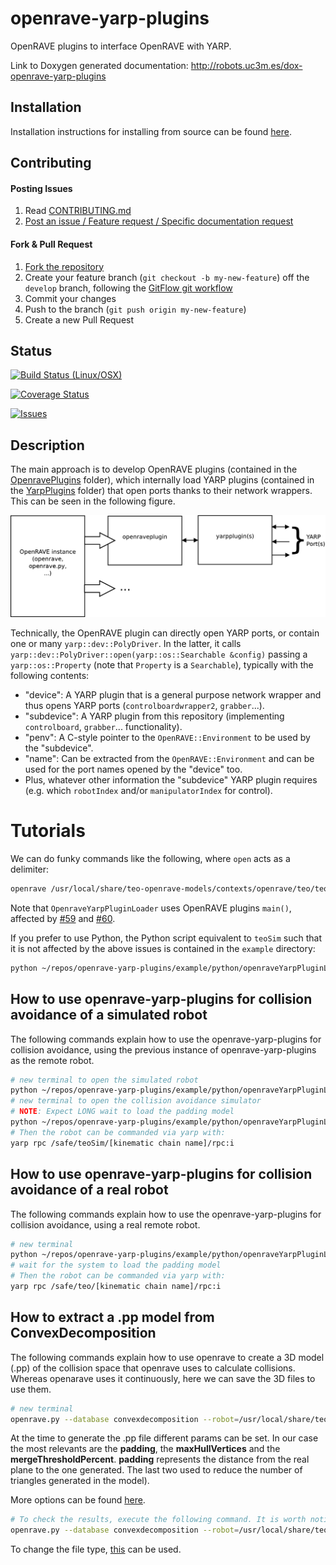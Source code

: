 # openrave-yarp-plugins

OpenRAVE plugins to interface OpenRAVE with YARP.

Link to Doxygen generated documentation: http://robots.uc3m.es/dox-openrave-yarp-plugins

## Installation

Installation instructions for installing from source can be found [here](doc/openrave-yarp-plugins-install.md).

## Contributing

#### Posting Issues

1. Read [CONTRIBUTING.md](https://github.com/roboticslab-uc3m/openrave-yarp-plugins/blob/master/CONTRIBUTING.md)
2. [Post an issue / Feature request / Specific documentation request](https://github.com/roboticslab-uc3m/openrave-yarp-plugins/issues)

#### Fork & Pull Request

1. [Fork the repository](https://github.com/roboticslab-uc3m/openrave-yarp-plugins/fork)
2. Create your feature branch (`git checkout -b my-new-feature`) off the `develop` branch, following the [GitFlow git workflow](https://www.atlassian.com/git/tutorials/comparing-workflows/gitflow-workflow)
3. Commit your changes
4. Push to the branch (`git push origin my-new-feature`)
5. Create a new Pull Request

## Status

[![Build Status (Linux/OSX)](https://travis-ci.org/roboticslab-uc3m/openrave-yarp-plugins.svg?branch=master)](https://travis-ci.org/roboticslab-uc3m/openrave-yarp-plugins)

[![Coverage Status](https://coveralls.io/repos/roboticslab-uc3m/openrave-yarp-plugins/badge.svg)](https://coveralls.io/r/roboticslab-uc3m/openrave-yarp-plugins)

[![Issues](https://img.shields.io/github/issues/roboticslab-uc3m/openrave-yarp-plugins.svg?label=Issues)](https://github.com/roboticslab-uc3m/openrave-yarp-plugins/issues)

## Description

The main approach is to develop OpenRAVE plugins (contained in the [OpenravePlugins](https://github.com/roboticslab-uc3m/openrave-yarp-plugins/tree/develop/libraries/OpenravePlugins) folder), which internally load YARP plugins (contained in the [YarpPlugins](https://github.com/roboticslab-uc3m/openrave-yarp-plugins/tree/develop/libraries/YarpPlugins) folder) that open ports thanks to their network wrappers. This can be seen in the following figure.

![Architecture Block Diagram](doc/fig/architecture.png)

Technically, the OpenRAVE plugin can directly open YARP ports, or contain one or many `yarp::dev::PolyDriver`. In the latter, it calls `yarp::dev::PolyDriver::open(yarp::os::Searchable &config)` passing a `yarp::os::Property` (note that `Property` is a `Searchable`), typically with the following contents:
- "device": A YARP plugin that is a general purpose network wrapper and thus opens YARP ports (`controlboardwrapper2`, `grabber`...).
- "subdevice": A YARP plugin from this repository (implementing `controlboard`, `grabber`... functionality).
- "penv": A C-style pointer to the `OpenRAVE::Environment` to be used by the "subdevice".
- "name": Can be extracted from the `OpenRAVE::Environment` and can be used for the port names opened by the "device" too.
- Plus, whatever other information the "subdevice" YARP plugin requires (e.g. which `robotIndex` and/or `manipulatorIndex` for control).

# Tutorials

We can do funky commands like the following, where `open` acts as a delimiter:
```bash
openrave /usr/local/share/teo-openrave-models/contexts/openrave/teo/teo.robot.xml --module OpenraveYarpPluginLoader "open --device controlboardwrapper2 --subdevice YarpOpenraveControlboard --robotIndex 0 --manipulatorIndex 0 open --device controlboardwrapper2 --subdevice YarpOpenraveControlboard --robotIndex 0 --manipulatorIndex 2"
```

Note that `OpenraveYarpPluginLoader` uses OpenRAVE plugins `main()`, affected by [#59](https://github.com/roboticslab-uc3m/openrave-yarp-plugins/issues/59) and [#60](https://github.com/roboticslab-uc3m/openrave-yarp-plugins/issues/60).

If you prefer to use Python, the Python script equivalent to `teoSim` such that it is not affected by the above issues is contained in the `example` directory:
```bash
python ~/repos/openrave-yarp-plugins/example/python/openraveYarpPluginLoader-controlboard-allManipulators.py
```

## How to use openrave-yarp-plugins for collision avoidance of a simulated robot
The following commands explain how to use the openrave-yarp-plugins for collision avoidance, using the previous instance of openrave-yarp-plugins as the remote robot.

```bash
# new terminal to open the simulated robot
python ~/repos/openrave-yarp-plugins/example/python/openraveYarpPluginLoader-controlboard-allManipulators.py
# new terminal to open the collision avoidance simulator 
# NOTE: Expect LONG wait to load the padding model
python ~/repos/openrave-yarp-plugins/example/python/openraveYarpPluginLoader-controlboard-collision-sim.py
# Then the robot can be commanded via yarp with:
yarp rpc /safe/teoSim/[kinematic chain name]/rpc:i
```

## How to use openrave-yarp-plugins for collision avoidance of a real robot
The following commands explain how to use the openrave-yarp-plugins for collision avoidance, using a real remote robot.

```bash
# new terminal
python ~/repos/openrave-yarp-plugins/example/python/openraveYarpPluginLoader-controlboard-collision-real.py
# wait for the system to load the padding model
# Then the robot can be commanded via yarp with:
yarp rpc /safe/teo/[kinematic chain name]/rpc:i
```

## How to extract a .pp model from ConvexDecomposition
The following commands explain how to use openrave to create a 3D model (.pp) of the collision space that openrave uses to calculate collisions. Whereas openarave uses it continuously, here we can save the 3D files to use them.

```bash
# new terminal
openrave.py --database convexdecomposition --robot=/usr/local/share/teo-openrave-models/contexts/openrave/teo/teo.robot.xml #--padding=PADDING --maxHullVertices=MAXHULLVERTICES --mergeThresholdPercent=MERGETHRESHOLDPERCENT
```
At the time to generate the .pp file different params can be set. In our case the most relevants are the **padding**, the **maxHullVertices** and the **mergeThresholdPercent**. **padding** represents the distance from the real plane to the one generated. The last two used to reduce the number of triangles generated in the model).
  
More options can be found [here](http://openrave.org/docs/0.8.0/openravepy/databases.convexdecomposition/).

```bash
# To check the results, execute the following command. It is worth noting that, the triangle count is not correct, this was contrasted using other tool.
openrave.py --database convexdecomposition --robot=/usr/local/share/teo-openrave-models/contexts/openrave/teo/teo.robot.xml --show
```

To change the file type, [this](https://github.com/roboticslab-uc3m/tools/tree/develop/programs/openraveppToSTL) can be used.

